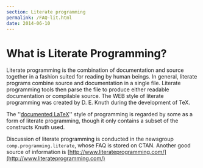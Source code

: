 ```yaml
---
section: Literate programming
permalink: /FAQ-lit.html
date: 2014-06-10
---
```


# What is Literate Programming?

Literate programming is the combination of documentation and source
together in a fashion suited for reading by human beings. 
In general, literate programs combine source
and documentation in a single file.  Literate programming tools then
parse the file to produce either readable documentation or compilable
source.  The WEB style of literate programming was created by
D.&nbsp;E.&nbsp;Knuth during the development of TeX.

  The ''[documented LaTeX](FAQ-dtx.md)'' style of programming
is regarded by some as a form of literate programming, though it only
contains a subset of the constructs Knuth used.

Discussion of literate programming is conducted in the newsgroup
`comp.programming.literate`, whose FAQ is stored on
CTAN.  Another good source of information is
[http://www.literateprogramming.com/](http://www.literateprogramming.com/)

